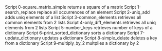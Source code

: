 Script 0-square_matrix_simple returns a square of a matrix
Script 1-search_replace replace all occurrences of an element
Script 2-uniq_add adds uniq elements of a list
Script 3-common_elements retrieves all common elements from 2 lists
Script 4-only_diff_elements retrieves all uniq elements from 2 lists
Script 5-number_keys retrieves number of keys of a dictionary
Script 6-print_sorted_dictionary sorts a dictionary
Script 7-update_dictionary updates a dictionary
Script 8-simple_delate deletes a key from a dictionary
Script 9-multiply_by_2 multplies a dictionary by 2
